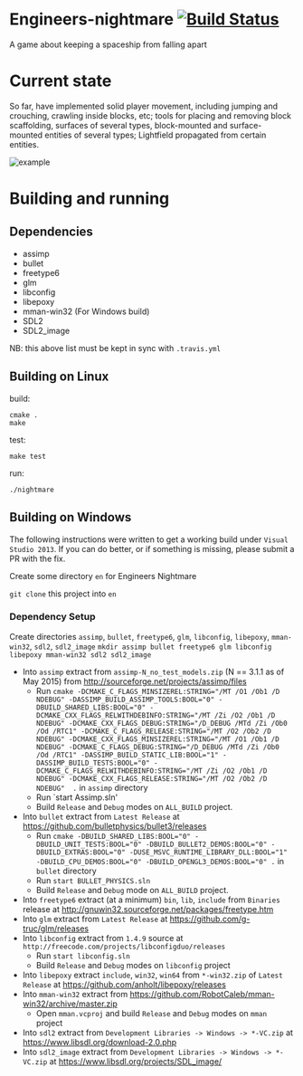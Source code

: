 # Engineers-nightmare [![Build Status](https://travis-ci.org/engineers-nightmare/engineers-nightmare.svg)](https://travis-ci.org/engineers-nightmare/engineers-nightmare)

A game about keeping a spaceship from falling apart


# Current state

So far, have implemented solid player movement, including jumping and crouching, crawling inside blocks, etc; tools for
placing and removing block scaffolding, surfaces of several types, block-mounted and surface-mounted entities of several
types; Lightfield propagated from certain entities.

![example](https://raw.githubusercontent.com/engineers-nightmare/engineers-nightmare/master/misc/en-2015-05-18-1.png)


# Building and running

## Dependencies

 * assimp
 * bullet
 * freetype6
 * glm
 * libconfig
 * libepoxy
 * mman-win32 (For Windows build)
 * SDL2
 * SDL2_image

NB: this above list must be kept in sync with `.travis.yml`

## Building on Linux

build:

    cmake .
    make

test:

    make test

run:

    ./nightmare

## Building on Windows

The following instructions were written to get a working build under `Visual Studio 2013`. If you can do better, or if something is missing, please submit a PR with the fix.

Create some directory `en` for Engineers Nightmare

`git clone` this project into `en`

### Dependency Setup

Create directories `assimp`, `bullet`, `freetype6`, `glm`, `libconfig`, `libepoxy`, `mman-win32`, `sdl2`, `sdl2_image`
`mkdir assimp bullet freetype6 glm libconfig libepoxy mman-win32 sdl2 sdl2_image`

* Into `assimp` extract from `assimp-N_no_test_models.zip` (N == 3.1.1 as of May 2015) from http://sourceforge.net/projects/assimp/files
  * Run `cmake -DCMAKE_C_FLAGS_MINSIZEREL:STRING="/MT /O1 /Ob1 /D NDEBUG" -DASSIMP_BUILD_ASSIMP_TOOLS:BOOL="0" -DBUILD_SHARED_LIBS:BOOL="0" -DCMAKE_CXX_FLAGS_RELWITHDEBINFO:STRING="/MT /Zi /O2 /Ob1 /D NDEBUG" -DCMAKE_CXX_FLAGS_DEBUG:STRING="/D_DEBUG /MTd /Zi /Ob0 /Od /RTC1" -DCMAKE_C_FLAGS_RELEASE:STRING="/MT /O2 /Ob2 /D NDEBUG" -DCMAKE_CXX_FLAGS_MINSIZEREL:STRING="/MT /O1 /Ob1 /D NDEBUG" -DCMAKE_C_FLAGS_DEBUG:STRING="/D_DEBUG /MTd /Zi /Ob0 /Od /RTC1" -DASSIMP_BUILD_STATIC_LIB:BOOL="1" -DASSIMP_BUILD_TESTS:BOOL="0" -DCMAKE_C_FLAGS_RELWITHDEBINFO:STRING="/MT /Zi /O2 /Ob1 /D NDEBUG" -DCMAKE_CXX_FLAGS_RELEASE:STRING="/MT /O2 /Ob2 /D NDEBUG"  .` in `assimp` directory
  * Run `start Assimp.sln'
  * Build `Release` and `Debug` modes on `ALL_BUILD` project.
* Into `bullet` extract from `Latest Release` at https://github.com/bulletphysics/bullet3/releases
  * Run `cmake -DBUILD_SHARED_LIBS:BOOL="0" -DBUILD_UNIT_TESTS:BOOL="0" -DBUILD_BULLET2_DEMOS:BOOL="0" -DBUILD_EXTRAS:BOOL="0" -DUSE_MSVC_RUNTIME_LIBRARY_DLL:BOOL="1" -DBUILD_CPU_DEMOS:BOOL="0" -DBUILD_OPENGL3_DEMOS:BOOL="0" .` in `bullet` directory
  * Run `start BULLET_PHYSICS.sln`
  * Build `Release` and `Debug` mode on `ALL_BUILD` project.
* Into `freetype6` extract (at a minimum) `bin`, `lib`, `include` from `Binaries` release at http://gnuwin32.sourceforge.net/packages/freetype.htm
* Into `glm` extract from `Latest Release` at https://github.com/g-truc/glm/releases
* Into `libconfig` extract from `1.4.9` source at `http://freecode.com/projects/libconfigduo/releases`
  * Run `start libconfig.sln`
  * Build `Release` and `Debug` modes on `libconfig` project
* Into `libepoxy` extract `include`, `win32`, `win64` from `*-win32.zip` of `Latest Release` at https://github.com/anholt/libepoxy/releases
* Into `mman-win32` extract from https://github.com/RobotCaleb/mman-win32/archive/master.zip
  * Open `mman.vcproj` and build `Release` and `Debug` modes on `mman` project
* Into `sdl2` extract from `Development Libraries -> Windows -> *-VC.zip` at https://www.libsdl.org/download-2.0.php
* Into `sdl2_image` extract from `Development Libraries -> Windows -> *-VC.zip` at https://www.libsdl.org/projects/SDL_image/
